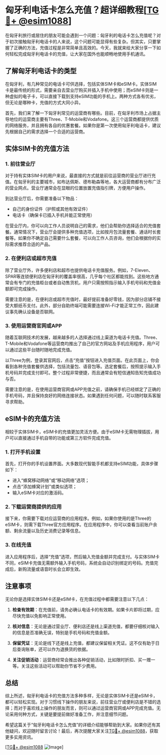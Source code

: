 # 匈牙利电话卡怎么充值？超详细教程[[TG💪+ @esim1088](https://t.me/s/esim1088)]

在匈牙利旅行或居住的朋友可能会遇到一个问题：匈牙利的电话卡怎么充值呢？对于初次接触匈牙利电话卡的人来说，这个问题可能显得有些复杂。但其实，只要掌握了正确的方法，充值过程是非常简单且高效的。今天，我就来给大家分享一下如何轻松完成匈牙利电话卡的充值，让大家在国外也能顺畅地使用手机通讯。

## 了解匈牙利电话卡的类型

在匈牙利，有几种常见的电话卡可供选择，包括实体SIM卡和eSIM卡。实体SIM卡是最传统的形式，需要亲自去营业厅购买并插入手机中使用；而eSIM卡则是一种虚拟的电子卡，可以直接下载到支持eSIM功能的手机上。两种方式各有优劣，但无论是哪种卡，充值的方式大同小异。

首先，我们来了解一下匈牙利常见的运营商有哪些。目前，在匈牙利市场上占据主导地位的运营商主要有Three、T-Mobile和Vodafone。这三个运营商都提供优质的网络服务，并且拥有各自的优惠套餐。如果你是第一次使用匈牙利电话卡，建议先根据自己的需求选择一个合适的运营商。

## 实体SIM卡的充值方法

### 1. 前往营业厅

对于持有实体SIM卡的用户来说，最直接的方式就是前往运营商的营业厅进行充值。在匈牙利的主要城市，如布达佩斯、德布勒森等地，各大运营商都有分布广泛的营业网点。营业厅通常会在显眼的位置放置充值指引牌，方便用户操作。

到达营业厅后，你需要准备以下物品：
- 自己的身份证件（护照或其他有效证件）
- 电话卡（确保卡已插入手机并能正常使用）

在营业厅内，你可以向工作人员说明自己的需求，他们会帮助你选择适合的充值套餐。通常情况下，营业厅会提供多种充值选项，比如按月包流量套餐、通话时长套餐等。如果你不确定自己需要什么套餐，可以向工作人员咨询，他们会根据你的实际需求推荐合适的产品。

### 2. 在便利店或超市充值

除了营业厅外，许多便利店和超市也提供电话卡充值服务。例如，7-Eleven、SPAR等连锁便利店在匈牙利的覆盖率很高，几乎每个社区都能找到。这些地方通常会有专门的充值柜台或者自动售货机，用户只需按照指示输入手机号码和充值金额即可完成操作。

需要注意的是，在便利店或超市充值时，最好提前准备好零钱，因为部分店铺不接受大额纸币支付。此外，部分自助终端可能需要连接Wi-Fi才能正常工作，因此建议事先确认设备是否联网。

### 3. 使用运营商官网或APP

随着互联网技术的发展，越来越多的人选择通过线上渠道为电话卡充值。Three、T-Mobile和Vodafone等运营商均推出了自己的官方网站及手机应用程序，用户可以通过这些平台随时随地完成充值。

以Three为例，登录其官网后，点击“充值”按钮进入充值页面。在此页面上，你会看到各种充值套餐供选择，包括流量包、语音包等。选定套餐后，按照提示输入手机号码并完成支付即可。整个过程非常便捷，而且通常会有短信通知告知充值成功与否。

需要注意的是，在使用运营商官网或APP充值之前，请确保手机已经绑定了正确的手机号码，并且保持良好的网络连接状态。如果遇到任何问题，可以随时联系客服寻求帮助。

## eSIM卡的充值方法

相较于实体SIM卡，eSIM卡的充值更加灵活方便。由于eSIM卡无需物理插拔，用户可以直接通过手机自带的功能或第三方软件完成充值。

### 1. 打开手机设置

首先，打开你的手机设置界面。大多数现代智能手机都支持eSIM功能，具体步骤如下：
- 进入“蜂窝移动网络”或“移动网络”选项；
- 点击“添加蜂窝计划”或类似选项；
- 输入eSIM卡对应的激活码。

### 2. 下载运营商提供的应用

接下来，你需要下载对应运营商的应用程序。例如，如果你使用的是Three的eSIM卡，则需下载Three官方应用程序。在应用程序中，你可以查看当前账户余额、剩余流量以及历史消费记录等信息。

### 3. 在线充值

进入应用程序后，选择“充值”选项，然后输入充值金额并完成支付。与实体SIM卡不同，eSIM卡充值无需额外输入手机号码，系统会自动识别绑定的号码。充值完成后，新购流量或语音时长会立即生效。

## 注意事项

无论你是选择实体SIM卡还是eSIM卡，在充值过程中都需要注意以下几点：

1. **检查有效期**：在充值前，请务必确认电话卡的有效期。如果卡片即将过期，应尽快充值以免影响正常使用。
   
2. **核对信息**：无论是通过营业厅、便利店还是线上渠道充值，都要仔细核对输入的信息是否准确无误，特别是手机号码和充值金额。

3. **保留凭证**：无论是线下还是线上充值，都建议保留相关凭证。这不仅有助于日后查询账单，还可以作为退换货的依据。

4. **关注促销活动**：运营商经常会推出各种促销活动，比如限时折扣、买一赠一等。关注这些活动可以帮助你节省不少费用。

## 总结

综上所述，匈牙利电话卡的充值方法多种多样，无论是实体SIM卡还是eSIM卡，都可以轻松实现。对于习惯线下操作的朋友来说，前往营业厅或便利店是不错的选择；而对于喜欢线上操作的朋友而言，则可以通过运营商官网或APP完成充值。无论采用何种方式，关键是要提前做好准备工作，并注意细节问题。

希望这篇关于“匈牙利电话卡怎么充值”的详细介绍能够帮助到大家。如果你还有其他疑问，欢迎随时留言讨论！最后，再次提醒大家关注[TG💪+ @esim1088](https://t.me/s/esim1088)，获取更多实用资讯。

[[TG💪+ @esim1088](https://t.me/s/esim1088) ![Image](https://i.postimg.cc/4NQfJmqS/Snipaste-2025-05-13-00-14-12.png)]